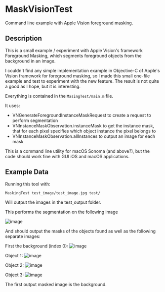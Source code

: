# MaskVisionTest

Command line example with Apple Vision foreground masking.

## Description

This is a small example / experiment with Apple Vision's framework Foreground Masking, which segments foreground objects from the background in an image.

I couldn't find any simple implementation example in Objective-C of Apple's Vision framework for foreground masking, so I made this small one-file example and test to experiment with the new feature.
The result is not quite a good as I hope, but it is interesting. 

Everything is contained in the `MasingTest/main.m` file.

It uses:

* VNGenerateForegroundInstanceMaskRequest to create a request to perform segmentation
* VNInstanceMaskObservation.instanceMask to get the instance mask, that for each pixel specifies which object instance the pixel belongs to
* VNInstanceMaskObservation.allInstances to output an image for each mask

This is a command line utility for macOS Sonoma (and above?), but the code should work fine with GUI iOS and macOS applications.

## Example Data

Running this tool with: 

    MaskingTest test_image/test_image.jpg test/
    
Will output the images in the test_output folder.

This performs the segmentation on the following image

![image](test_image/test_image.jpg)

And should output the masks of the objects found as well as the following separate images:

First the background (index 0):
![image](test_output/masked_image_0.png)

Object 1:
![image](test_output/masked_image_1.png)

Object 2:
![image](test_output/masked_image_2.png)

Object 3:
![image](test_output/masked_image_3.png)

The first output masked image is the background.